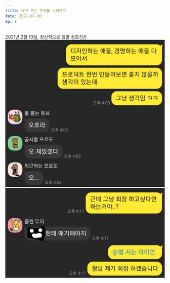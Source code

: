 ```yaml
---
title: 내가 무슨 부귀를 누리자고
date: 2021-07-30
ep: 1
---
```


2021년 2월 10일, 정신적으로 정말 정호진은
![123](./1-1.jpg)
![아니야 그거 아니야... 고생길 시작](./1-2.jpg)